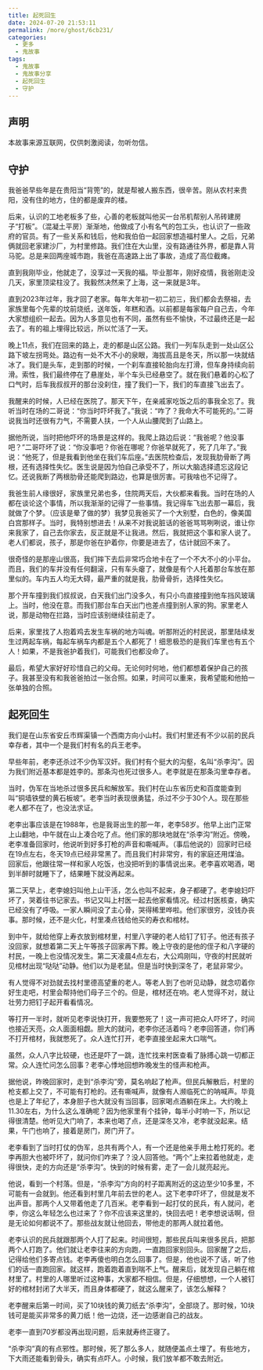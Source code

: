```yaml
---
title: 起死回生
date: 2024-07-20 21:53:11
permalink: /more/ghost/6cb231/
categories:
  - 更多
  - 鬼故事
tags:
  - 鬼故事
  - 鬼故事分享
  - 起死回生
  - 守护
---
```


## 声明

本故事来源互联网，仅供刺激阅读，勿听勿信。

<InArticleAdsense
    data-ad-client="ca-pub-1725717718088510"
    data-ad-slot="7426219401">
</InArticleAdsense>

<!-- more -->

## 守护

我爸爸早些年是在贵阳当“背篼”的，就是帮被人搬东西，很辛苦。刚从农村来贵阳，没有住的地方，住的都是废弃的楼。

后来，认识的工地老板多了些，心善的老板就叫他买一台吊机帮别人吊砖建房子“打板”。（混凝土平房）渐渐地，他做成了小有名气的包工头，也认识了一些政府的官员。有了一些关系和钱后，他和我伯伯一起回家想造福村里人。之后，兄弟俩就回老家建沙厂，为村里修路。我们住在大山里，没有路通往外界，都是靠人背马驼。总是来回两座城市跑，我爸在高速路上出了事故，造成了高位截瘫。

直到我刚毕业，他就走了，没享过一天我的福。毕业那年，刚好疫情，我爸刚走没几天，家里顶梁柱没了。我毅然决然来了上海，这一来就是3年。

直到2023年过年，我才回了老家。每年大年初一初二初三，我们都会去祭祖，去家族里每个先辈的坟前烧纸，送年饭，年糕和酒。以前都是每家每户自己去，今年大家想组织一起去。因为人多意见也有不同，虽然有些不愉快，不过最终还是一起去了。有的祖上埋得比较远，所以忙活了一天。

晚上11点，我们在回来的路上，走的都是山区公路。我们一列车队走到一处山区公路下坡左拐弯处。路边有一处不大不小的泉眼，海拔高且是冬天，所以那一块就结冰了。我们是头车，走到那的时候，一个刹车直接轮胎向左打滑，但车身持续向前滑。索性，我们最终停在了悬崖处，半个车头已经悬空了。就在我们悬着的心松了口气时，后车我叔叔开的那台没刹住，撞了我们一下，我们的车直接飞出去了。

我醒来的时候，人已经在医院了。那天下午，在亲戚家吃饭之后的事我全忘了。我听当时在场的二哥说：“你当时吓坏我了。”我说：“咋了？我命大不可能死的。”二哥说我当时还很有力气，不需要人扶，一个人从山腰爬到了山路上。

据他所说，当时把他吓坏的场景是这样的。我爬上路边后说：“我爸呢？他没事吧？”二哥吓坏了说：“你没事吧？你爸在哪呢？你爸早就死了，死了几年了。”我说：“他死了，但是我看到他坐在我们车后座。”去医院检查后，发现我肋骨断了两根，还有选择性失忆。医生说是因为怕自己承受不了，所以大脑选择遗忘这段记忆。还说我断了两根肋骨还能爬到路边，也算是很厉害。可我啥也不记得了。

我爸生前人缘很好，家族里兄弟也多，住院两天后，大伙都来看我。当时在场的人都在谈论这个事情，所以我渐渐的记得了一些事情。我记得车飞出去那一幕后，我就做了个梦。（应该是晕了做的梦）我梦见我爸买了一个大别墅，白色的，像美国白宫那样子。当时，我特别想进去！从来不对我说脏话的爸爸骂骂咧咧说，谁让你来我家了，自己去你家去，反正就是不让我进。然后，我就把这个事和家人说了。老人们都说，孩子，那是你爸在护着你，你要是进去了，估计就回不来了。

很奇怪的是那座山很高，我们摔下去后非常巧合地卡在了一个不大不小的小平台。而且，我们的车并没有任何翻滚，只有车头瘪了，就像是有个人托着那台车放在那里似的。车内五人均无大碍，最严重的就是我，肋骨骨折，选择性失忆。

那个开车撞到我们叔叔说，白天我们出门没多久，有只小鸟直接撞到他车挡风玻璃上。当时，他没在意。而我们那台车白天出门也差点撞到别人家的狗。家里老人说，那是动物在拦路，当时应该别继续往前走了。

后来，家里找了人抱着鸡去发生车祸的地方叫魂。听那附近的村民说，那里陆续发生过两起车祸，每起车祸车内都是五个人都死了！细思极恐的是我们车里也有五个人！如果，不是我爸护着我们，可能我们也都没命了。

最后，希望大家好好珍惜自己的父母。无论何时何地，他们都想着保护自己的孩子。我甚至没有和我爸爸拍过一张合照。如果，时间可以重来，我希望能和他拍一张单独的合照。

## 起死回生

我们是在山东省安丘市辉渠镇一个西南方向小山村。我们村里还有不少以前的民兵幸存者，其中一个是我们村有名的兵王老李。

早些年前，老李还杀过不少伪军汉奸。我们村有个挺大的沟壑，名叫“杀李沟”。因为我们附近基本都是姓李的。那条沟也死过很多人。老李就是在那条沟里幸存者。

当时，伪军在当地杀过很多民兵和解放军。我们村在山东省历史和百度能查到叫“铜墙铁壁的黄石板坡”。老李当时表现很勇猛，杀过不少于30个人。现在那些老人都不在了，也没法求证。

老李出事应该是在1988年，也是我哥出生的那一年，老李58岁。他早上出门正常上山翻地，中午就在山上凑合吃了点。他们家的那块地就在“杀李沟”附近。傍晚，老李准备回家时，他说听到好多打枪的声音和嘶喊声。（事后他说的）回家时已经在19点左右，冬天19点已经非常黑了。而且我们村非常穷，有的家庭还用煤油。回家后，他跟往常一样和家人吃饭，也没把听到的事情说出来。老李喜欢喝酒，喝到半醉时就睡下了，结果睡下就没再起来。

第二天早上，老李媳妇叫他上山干活，怎么也叫不起来，身子都硬了。老李媳妇吓坏了，哭着往书记家去。书记又叫上村医一起去他家看情况。经过村医核查，确实已经没有了呼吸。一家人瞬间没了主心骨，哭得稀里哗啦。他们家很穷，没钱办丧事。那时候，还不是火化，村里凑点钱给他买的寿衣和棺材。

到中午，就给他穿上寿衣放到棺材里，村里八字硬的老人给钉了钉子。他还有孩子没回家，就想着第二天上午等孩子回家再下葬。晚上守夜的是他的侄子和八字硬的村民，一晚上也没情况发生。第二天凌晨4点左右，大公鸡刚叫，守夜的村民就听见棺材出现“哒哒”动静。他们以为是老鼠。但是当时快到深冬了，老鼠非常少。

有人觉得不对劲就去找村里德高望重的老人。等老人到了也听见动静，就念叨着你好生走吧，村里会帮持他们母子三个的。但是，棺材还在响。老人觉得不对，就让壮劳力把钉子起开看看情况。

等打开一半时，就听见老李说快打开，我要憋死了！这一声可把众人吓坏了，时间也接近天亮，众人面面相觑。胆大的就问，老李你还活着吗？老李回答道，你们再不打开棺材，我就憋死了。众人连忙打开，老李直接坐起来大口喘气。

虽然，众人八字比较硬，也还是吓了一跳，连忙找来村医查看了脉搏心跳一切都正常。众人连忙问怎么回事？老李心悸地回想昨晚发生的怪声和枪声。

据他说，昨晚回家时，走到“杀李沟”旁，莫名响起了枪声。但民兵解散后，村里的枪支都上交了，不可能有打枪的。还有嘶喊声，就像有人濒临死亡的呐喊声。毕竟也是上了年纪了，本身胆子也大就没有当回事，回家喝点酒躺在床上。大约晚上11.30左右，为什么这么准确呢？因为他家里有个挂钟，每半小时响一下，所以记得很清楚。他听见大门响了，本来也喝了点，还是深冬又冷，老李就没起来。结果，午门也响了，接着是房门，房门开了。

老李看到了当时打仗的伪军，总共有两个人，有一个还是他亲手用土枪打死的。老李再胆大也被吓坏了，就问你们咋来了？没人回答他。“两个”上来拉着他就走，走得很快，走的方向还是“杀李沟”。快到的时候有雾，走了一会儿就亮起光。

他说，看到一个村落。但是，“杀李沟”方向的村子距离附近的这边至少10多里，不可能有一会就到。他还看到村里几年前去世的老人。这下老李吓坏了，但就是发不出声音。那两个人又带着他走了几百米。老李看到一起打仗的民兵，有人就问，老李，你这么年轻怎么也过来了？你不应该来这里的，快回去吧！老李想说话啊，但是无论如何都说不了。那些战友就让他回去，带他走的那两人就拉着他。

老李认识的民兵就跟那两个人打了起来。时间很短，那些民兵叫来很多民兵，把那两个人打跑了。他们就让老李往来的方向跑，一直跑回家别回头。回家醒了之后，记得给他们多寄点钱。老李再傻也明白怎么回事了。但是，他也说不了话，听了他们的话一直跑回家。就这样，跑着跑着直到喘不上气。醒来后，就发现自己躺在棺材里了。村里的人哪里听过这种事，大家都不相信。但是，仔细想想，一个人被钉好的棺材封闭了大半天，而且身体都硬了，就这么醒来了，该怎么解释？ 

老李醒来后第一时间，买了10块钱的黄刀纸去“杀李沟”，全部烧了。那时候，10块钱可是能买非常多的黄刀纸！他一边烧，还一边感谢自己的战友。

老李一直到70岁都没再出现问题，后来就寿终正寝了。

“杀李沟”真的有点邪性。那时候，死了那么多人，就随便盖点土埋了。有些地方，下大雨还能看到骨头，确实有点吓人。小时候，我们放羊都不敢去附近。